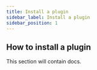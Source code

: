 ```yaml
---
title: Install a plugin
sidebar_label: Install a plugin
sidebar_position: 1
---
```


## How to install a plugin

This section will contain docs.
